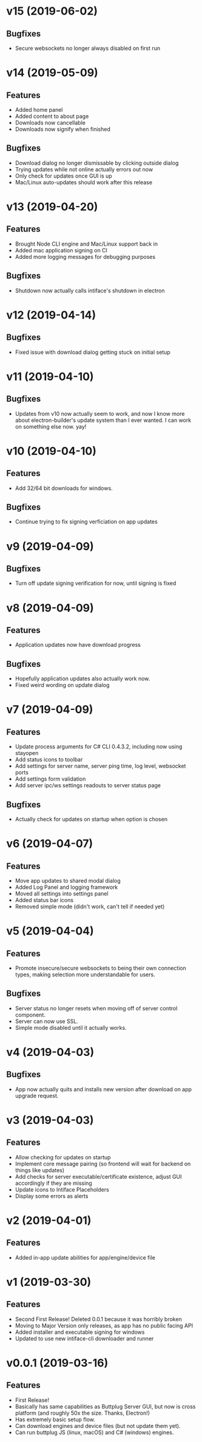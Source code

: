# v15 (2019-06-02)

## Bugfixes

- Secure websockets no longer always disabled on first run

# v14 (2019-05-09)

## Features

- Added home panel
- Added content to about page
- Downloads now cancellable
- Downloads now signify when finished

## Bugfixes

- Download dialog no longer dismissable by clicking outside dialog
- Trying updates while not online actually errors out now
- Only check for updates once GUI is up
- Mac/Linux auto-updates should work after this release

# v13 (2019-04-20)

## Features

- Brought Node CLI engine and Mac/Linux support back in
- Added mac application signing on CI
- Added more logging messages for debugging purposes

## Bugfixes

- Shutdown now actually calls intiface's shutdown in electron

# v12 (2019-04-14)

## Bugfixes

- Fixed issue with download dialog getting stuck on initial setup

# v11 (2019-04-10)

## Bugfixes

- Updates from v10 now actually seem to work, and now I know more
  about electron-builder's update system than I ever wanted. I can
  work on something else now. yay!

# v10 (2019-04-10)

## Features

- Add 32/64 bit downloads for windows.

## Bugfixes

- Continue trying to fix signing verficiation on app updates

# v9 (2019-04-09)

## Bugfixes

- Turn off update signing verification for now, until signing is fixed

# v8 (2019-04-09)

## Features

- Application updates now have download progress

## Bugfixes

- Hopefully application updates also actually work now.
- Fixed weird wording on update dialog

# v7 (2019-04-09)

## Features

- Update process arguments for C# CLI 0.4.3.2, including now using
  stayopen
- Add status icons to toolbar
- Add settings for server name, server ping time, log level, websocket
  ports
- Add settings form validation
- Add server ipc/ws settings readouts to server status page
  
## Bugfixes

- Actually check for updates on startup when option is chosen

# v6 (2019-04-07)

## Features

- Move app updates to shared modal dialog
- Added Log Panel and logging framework
- Moved all settings into settings panel
- Added status bar icons
- Removed simple mode (didn't work, can't tell if needed yet)

# v5 (2019-04-04)

## Features

- Promote insecure/secure websockets to being their own connection
  types, making selection more understandable for users.

## Bugfixes

- Server status no longer resets when moving off of server control
  component.
- Server can now use SSL.
- Simple mode disabled until it actually works.

# v4 (2019-04-03)

## Bugfixes

- App now actually quits and installs new version after download on
  app upgrade request.

# v3 (2019-04-03)

## Features

- Allow checking for updates on startup
- Implement core message pairing (so frontend will wait for backend on
  things like updates)
- Add checks for server executable/certificate existence, adjust GUI
  accordingly if they are missing
- Update icons to Intiface Placeholders
- Display some errors as alerts

# v2 (2019-04-01)

## Features

- Added in-app update abilities for app/engine/device file

# v1 (2019-03-30)

## Features

- Second First Release! Deleted 0.0.1 because it was horribly broken
- Moving to Major Version only releases, as app has no public facing API
- Added installer and executable signing for windows
- Updated to use new intiface-cli downloader and runner

# v0.0.1 (2019-03-16)

## Features

- First Release!
- Basically has same capabilities as Buttplug Server GUI, but now is
  cross platform (and roughly 50x the size. Thanks, Electron!)
- Has extremely basic setup flow.
- Can download engines and device files (but not update them yet).
- Can run buttplug JS (linux, macOS) and C# (windows) engines.
